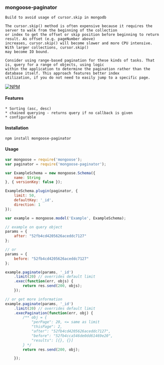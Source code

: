 ### mongoose-paginator

    Build to avoid usage of cursor.skip in mongodb
    
    The cursor.skip() method is often expensive because it requires the server to walk from the beginning of the collection
    or index to get the offset or skip position before beginning to return result. As offset (e.g. pageNumber above)
    increases, cursor.skip() will become slower and more CPU intensive. With larger collections, cursor.skip() 
    may become IO bound.

    Consider using range-based pagination for these kinds of tasks. That is, query for a range of objects, using logic
    within the application to determine the pagination rather than the database itself. This approach features better index
    utilization, if you do not need to easily jump to a specific page.

    
[![NPM](https://nodei.co/npm/mongoose-paginator.png?downloads=true&stars=true)](https://nodei.co/npm/mongoose-paginator/)

#### Features
    * Sorting (asc, desc)
    * chained querying - returns query if no callback is given
    * configurable

#### Installation

```cli
npm install mongoose-paginator
```

#### Usage

```js
var mongoose = require('mongoose');
var paginator = require('mongoose-paginator');

var ExampleSchema = new mongoose.Schema({
    name: String
}, { versionKey: false });

ExampleSchema.plugin(paginator, {
    limit: 50,
    defaultKey: '_id',
    direction: 1
});

var example = mongoose.model('Example', ExampleSchema);

// example on query object
params = {
    after: "52fb4cd4205626aceddc7127"
};

// or
params = {
    before: "52fb4cd4205626aceddc7127"
};

example.paginate(params, '_id')
    .limit(20) // overrides default limit
    .exec(function(err, objs) {
        return res.send(200, objs);
    });

// or get more information
example.paginate(params, '_id')
    .limit(20) // overrides default limit
    .execPagination(function(err, obj) {
        /** obj = {
            "perPage": 20, <= same as limit
            "thisPage": 2,
            "after": "52fb4cd4205626aceddc7127",
            "before": "52fb4cca546de0dd61469e20",
            "results": [{}, {}]
        } */
        return res.send(200, obj);

    });

```
